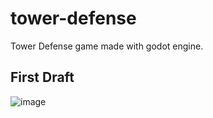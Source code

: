 # tower-defense
Tower Defense game made with godot engine.

## First Draft
![image](https://github.com/marcotmotta/tower-defense/assets/29241857/d7afb6de-528d-417a-bf9e-d0520b4b66a1)

